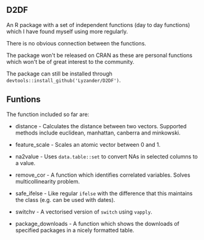 ## D2DF

An R package with a set of independent functions (day to day functions) which I have found myself using more regularly.

There is no obvious connection between the functions.

The package won't be released on CRAN as these are personal functions which won't be of great interest to the community.

The package can still be installed through `devtools::install_github('Lyzander/D2DF')`.

## Funtions

The function included so far are:

* distance - Calculates the distance between two vectors. Supported methods include euclidean, manhattan, canberra and minkowski.

* feature_scale -  Scales an atomic vector between 0 and 1.

* na2value - Uses `data.table::set` to convert NAs in selected columns to a value.

* remove_cor - A function which identifies correlated variables. Solves multicollinearity problem.

* safe_ifelse - Like regular `ifelse` with the difference that this maintains the class (e.g. can be used with dates).

* switchv - A vectorised version of `switch` using `vapply`.

* package_downloads - A function which shows the downloads of specified packages in a nicely formatted table.